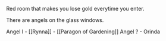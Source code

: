 
Red room that makes you lose gold everytime you enter.

There are angels on the glass windows.

Angel I - [[Rynna]] - [[Paragon of Gardening]]
Angel ? - Orinda
